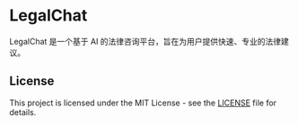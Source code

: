 # LegalChat
LegalChat 是一个基于 AI 的法律咨询平台，旨在为用户提供快速、专业的法律建议。

## License
This project is licensed under the MIT License - see the [LICENSE](LICENSE) file for details.